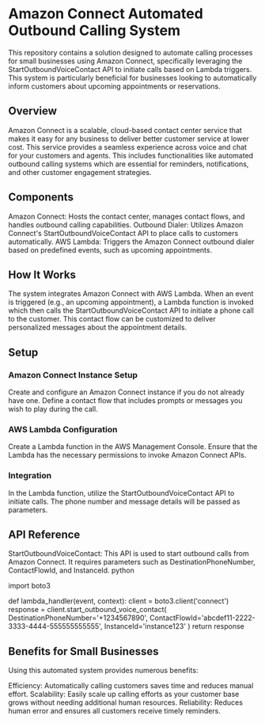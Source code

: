 # Amazon Connect Automated Outbound Calling System

This repository contains a solution designed to automate calling processes for small businesses using Amazon Connect, specifically leveraging the StartOutboundVoiceContact API to initiate calls based on Lambda triggers. This system is particularly beneficial for businesses looking to automatically inform customers about upcoming appointments or reservations.

## Overview
Amazon Connect is a scalable, cloud-based contact center service that makes it easy for any business to deliver better customer service at lower cost. This service provides a seamless experience across voice and chat for your customers and agents. This includes functionalities like automated outbound calling systems which are essential for reminders, notifications, and other customer engagement strategies.

## Components
Amazon Connect: Hosts the contact center, manages contact flows, and handles outbound calling capabilities.
Outbound Dialer: Utilizes Amazon Connect's StartOutboundVoiceContact API to place calls to customers automatically.
AWS Lambda: Triggers the Amazon Connect outbound dialer based on predefined events, such as upcoming appointments.

## How It Works
The system integrates Amazon Connect with AWS Lambda. When an event is triggered (e.g., an upcoming appointment), a Lambda function is invoked which then calls the StartOutboundVoiceContact API to initiate a phone call to the customer. This contact flow can be customized to deliver personalized messages about the appointment details.

## Setup
### Amazon Connect Instance Setup
Create and configure an Amazon Connect instance if you do not already have one.
Define a contact flow that includes prompts or messages you wish to play during the call.

### AWS Lambda Configuration
Create a Lambda function in the AWS Management Console.
Ensure that the Lambda has the necessary permissions to invoke Amazon Connect APIs.

### Integration
In the Lambda function, utilize the StartOutboundVoiceContact API to initiate calls. The phone number and message details will be passed as parameters.

## API Reference
StartOutboundVoiceContact: This API is used to start outbound calls from Amazon Connect. It requires parameters such as DestinationPhoneNumber, ContactFlowId, and InstanceId.
python

import boto3

def lambda_handler(event, context):
    client = boto3.client('connect')
    response = client.start_outbound_voice_contact(
        DestinationPhoneNumber='+1234567890',
        ContactFlowId='abcdef11-2222-3333-4444-555555555555',
        InstanceId='instance123'
    )
    return response

 ## Benefits for Small Businesses
Using this automated system provides numerous benefits:

Efficiency: Automatically calling customers saves time and reduces manual effort.
Scalability: Easily scale up calling efforts as your customer base grows without needing additional human resources.
Reliability: Reduces human error and ensures all customers receive timely reminders.   

